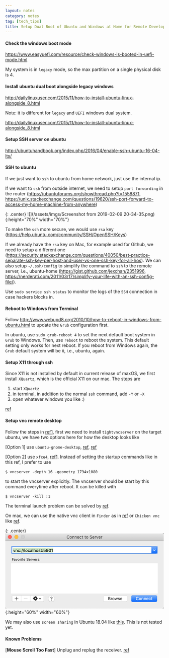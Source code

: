 ```yaml
---
layout: notes
category: notes
tag: [tech_tips]
title: Setup Dual Boot of Ubuntu and Windows at Home for Remote Development
---
```


#### Check the windows boot mode

<https://www.easyuefi.com/resource/check-windows-is-booted-in-uefi-mode.html>

My system is in `legacy` mode, so the max partition on a single physical disk is 4. 

#### Install ubuntu dual boot alongside legacy windows

<http://dailylinuxuser.com/2015/11/how-to-install-ubuntu-linux-alongside_8.html>

Note: it is different for `legacy` and `UEFI` windows dual system.

<http://dailylinuxuser.com/2015/11/how-to-install-ubuntu-linux-alongside_8.html>

#### Setup SSH server on ubuntu

<http://ubuntuhandbook.org/index.php/2016/04/enable-ssh-ubuntu-16-04-lts/>

#### SSH to ubuntu

If we just want to `ssh` to ubuntu from home network, just use the internal ip.

If we want to `ssh` from outside internet, we need to setup `port forwarding` in the router (<https://ubuntuforums.org/showthread.php?t=1558871>, <https://unix.stackexchange.com/questions/19620/ssh-port-forward-to-access-my-home-machine-from-anywhere>)

{: .center}
![](/assets/imgs/Screenshot from 2019-02-09 20-34-35.png){:height="70%" width="70%"}

To make the `ssh` more secure, we would use `rsa` key (<https://help.ubuntu.com/community/SSH/OpenSSH/Keys>)

If we already have the `rsa` key on Mac, for example used for Github, we need to setup a different one (<https://security.stackexchange.com/questions/40050/best-practice-separate-ssh-key-per-host-and-user-vs-one-ssh-key-for-all-hos>). We can also setup `~/.ssh/config` to simplify the command to `ssh` to the remote server, i.e., ubuntu-home (<https://gist.github.com/jexchan/2351996>, <https://nerderati.com/2011/03/17/simplify-your-life-with-an-ssh-config-file/>). 

Use `sudo service ssh status` to monitor the logs of the `SSH` connection in case hackers blocks in.

#### Reboot to Windows from Terminal

Follow <http://www.webupd8.org/2010/10/how-to-reboot-in-windows-from-ubuntu.html> to update the `Grub` configuration first.

In ubuntu, use `sudo grub-reboot 4` to set the next default boot system in `Grub` to Windows. Then, use `reboot` to reboot the system. This default setting only works for next reboot. If you reboot from Windows again, the `Grub` default system will be `0`, i.e., ubuntu, again.

#### Setup X11 through ssh

Since X11 is not installed by default in current release of maxOS, we first install `XQuartz`, which is the official X11 on our mac. The steps are 

1. start `XQuartz`
2. in terminal, in addition to the normal `ssh` command, add `-Y` or `-X`
3. open whatever windows you like :)

[ref](https://uisapp2.iu.edu/confluence-prd/pages/viewpage.action?pageId=280461906)

#### Setup vnc remote desktop

Follow the steps in [ref1](https://www.digitalocean.com/community/tutorials/how-to-install-and-configure-vnc-on-ubuntu-14-04), first we need to install `tightvncserver` on the target ubuntu, we have two options here for how the desktop looks like

[Option 1] use `ubuntu-gnome-desktop`, [ref](https://www.digitalocean.com/community/questions/vnc-gray-screen-ubuntu-14-04), [ref](http://onkea.com/ubuntu-vnc-grey-screen/)

[Option 2] use `xfce4`, [ref1](https://www.digitalocean.com/community/tutorials/how-to-install-and-configure-vnc-on-ubuntu-14-04). Instead of setting the startup commands like in this ref, I prefer to use

```shell
$ vncserver -depth 16 -geometry 1734x1080
```

to start the vncserver explicitly. The vncserver should be start by this command everytime after reboot. It can be killed with 

```shell
$ vncserver -kill :1
```

The terminal launch problem can be solved by [ref](https://ubuntuforums.org/showthread.php?t=1894293).

On mac, we can use the native vnc client in `Finder` as in [ref](https://cat.pdx.edu/platforms/mac/remote-access/vnc-to-linux/) or `Chicken vnc` like [ref](https://kb.wisc.edu/cae/page.php?id=6245).

{: .center}
![](/assets/imgs/image-20190815111906178.png){:height="60%" width="60%"}

We may also use `screen sharing` in Ubuntu 18.04 like [this](https://websiteforstudents.com/access-ubuntu-18-04-lts-beta-desktop-via-vnc-from-windows-machines/). This is not tested yet.

#### Known Problems

[**Mouse Scroll Too Fast**] Unplug and replug the receiver. [ref](https://askubuntu.com/questions/916647/how-to-fix-microsoft-mouse-scrolling-speed-on-ubuntu)